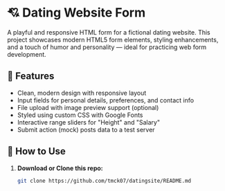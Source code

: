 # 💘 Dating Website Form

A playful and responsive HTML form for a fictional dating website. This project showcases modern HTML5 form elements, styling enhancements, and a touch of humor and personality — ideal for practicing web form development.

## 📄 Features

- Clean, modern design with responsive layout
- Input fields for personal details, preferences, and contact info
- File upload with image preview support (optional)
- Styled using custom CSS with Google Fonts
- Interactive range sliders for "Height" and "Salary"
- Submit action (mock) posts data to a test server

## 🚀 How to Use

1. **Download or Clone this repo:**
   ```bash
   git clone https://github.com/tmck07/datingsite/README.md
